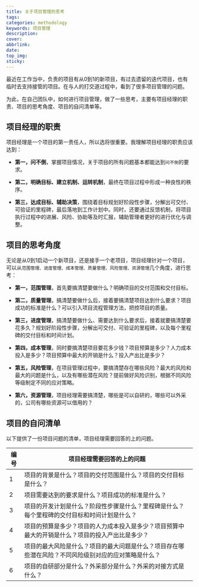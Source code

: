 ```yaml
---
title: 关于项目管理的思考
tags:
categories: methodology
keywords: 项目管理
description: 
cover: 
abbrlink:
date:
top_img:
sticky: 
---
```


最近在工作当中，负责的项目有从0到1的新项目，有过去遗留的迭代项目，也有临时去支持接管的项目。在与人的打交道过程中，看到了很多项目管理的问题。

为此，在自己团队中，如何进行项目管理，做了一些思考，主要有项目经理的职责、项目的思考角度、项目的自问清单等。

## 项目经理的职责

项目经理是一个项目的第一责任人，所以选将很重要。我理解项目经理的职责应该达到：

- **第一，问不倒**，掌握项目情况，关于项目的所有问题基本都能达到`问不倒`的要求。

- **第二，明确目标、建立机制、运转机制**，最终在项目过程中形成一种良性的秩序。

- **第三，达成目标、辅助决策**，围绕着目标规划好阶段性步骤，分解出可交付、可验证的里程碑，最后落地到工作计划中。同时，还要通过反馈机制，将项目执行过程中的进展、风险、协助等及时汇报，辅助管理者更好的进行优化与调整。

## 项目的思考角度

无论是从0到1启动一个新项目，还是接手一个老项目，项目经理针对一个项目，可以从`范围管理、进度管理、成本管理、质量管理、风险管理、资源管理`几个角度，进行思考：

- **第一，范围管理**，首先要搞清楚要做什么？明确项目的交付范围和交付目标。

- **第二，质量管理**，搞清楚要做什么后，接着要搞清楚项目达到什么要求？项目成功的标准是什么？可以引入项目流程管理方法，把控项目的质量。

- **第三，进度管理**，搞清楚要做什么、需要达到什么要求后，接着就要搞清楚要花多久？规划好阶段性步骤，分解出可交付、可验证的里程碑，以及每个里程碑的交付目标和时间计划。

- **第四，成本管理**，同时要搞清楚项目要花多少钱？项目预算是多少？人力成本投入是多少？项目预算中最大的开销是什么？投入产出比是多少？

- **第五，风险管理**，在项目管理过程中，要搞清楚存在哪些风险？最大的风险和最大的问题是什么，以及有哪些潜在风险？提前做好风险识别，根据不同风险等级制定不同的应对策略。

- **第六，资源管理**，项目经理需要搞清楚，哪些是可以自研的，哪些可以外采的，公司有哪些资源可以借用的？


## 项目的自问清单

以下提供了一份项目问题的清单，项目经理需要回答的上的问题。

| 编号 | 项目经理需要回答的上的问题                                   |
| ---- | ------------------------------------------------------------ |
| 1    | 项目的背景是什么？项目的交付范围是什么？项目的交付目标是什么？ |
| 2    | 项目需要达到的要求是什么？项目成功的标准是什么？             |
| 3    | 项目的开发计划是什么？阶段性步骤是什么？里程碑是什么？每个里程碑的交付目标和时间计划是什么？ |
| 4    | 项目的预算是多少？项目的人力成本投入是多少？项目预算中最大的开销是什么？项目的投入产出比是多少？ |
| 5    | 项目的最大风险是什么？项目的最大问题是什么？项目存在哪些潜在风险？不同风险级别对应的应对策略是什么？ |
| 6    | 项目的自研部分是什么？外采部分是什么？外采的对接方式是什么？ |


